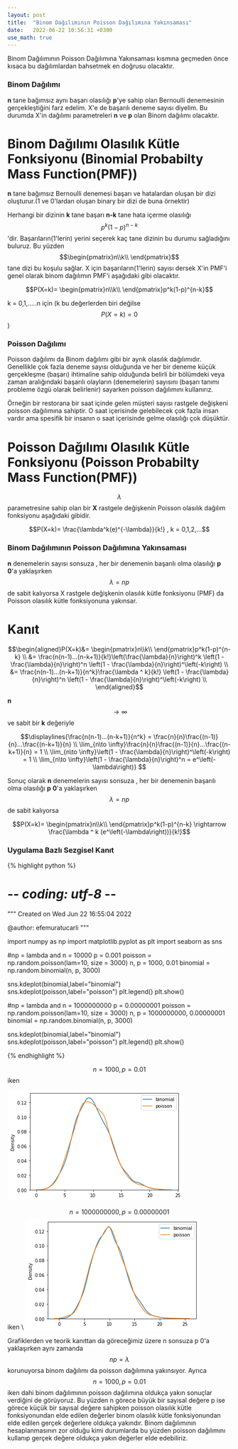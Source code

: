 ```yaml
---
layout: post
title:  "Binom Dağılımının Poisson Dağılımına Yakınsaması"
date:   2022-06-22 10:56:31 +0300
use_math: true
---
```


Binom Dağılımının Poisson Dağılımına Yakınsaması kısmına geçmeden önce kısaca bu dağılımlardan bahsetmek en doğrusu olacaktır.

### Binom Dağılımı

**n** tane bağımsız aynı başarı olasılığı **p**'ye sahip olan Bernoulli denemesinin gerçekleştiğini farz edelim. X'e de başarılı deneme sayısı diyelim.
Bu durumda X'in dağılımı parametreleri **n** ve **p** olan Binom dağılımı olacaktır.

# Binom Dağılımı Olasılık Kütle Fonksiyonu (Binomial Probabilty Mass Function(PMF))

**n** tane bağımsız Bernoulli denemesi başarı ve hatalardan oluşan bir dizi oluşturur.(1 ve 0'lardan oluşan binary bir dizi de buna örnektir)

Herhangi bir dizinin **k** tane başarı **n-k** tane hata içerme olasılığı $$p^k(1-p)^{n-k}$$ 'dir.
Başarıların(1'lerin) yerini seçerek kaç tane dizinin bu durumu sağladığını buluruz. Bu yüzden $$\begin{pmatrix}n\\k\\ \end{pmatrix}$$ tane dizi bu koşulu 
sağlar. X için başarıların(1'lerin) sayısı dersek X'in PMF'i genel olarak binom dağılımın PMF'i aşağıdaki gibi olacaktır.

$$P(X=k)= \begin{pmatrix}n\\k\\ \end{pmatrix}p^k(1-p)^{n-k}$$

k = 0,1,.....n için (k bu değerlerden biri değilse $$P(X=k)=0$$)

### Poisson Dağılımı

Poisson dağılımı da Binom dağılımı gibi bir ayrık olasılık dağılımıdır. Genellikle çok fazla deneme sayısı olduğunda ve her bir deneme küçük gerçekleşme
(başarı) ihtimaline sahip olduğunda belirli bir bölümdeki veya zaman aralığındaki başarılı olayların (denemelerin) sayısını (başarı tanımı probleme özgü olarak belirlenir) sayarken poisson dağılımını kullanırız.

Örneğin bir restorana bir saat içinde gelen müşteri sayısı rastgele değişkeni poisson dağılımına sahiptir. O saat içerisinde gelebilecek çok fazla insan vardır ama spesifik bir insanın o saat içerisinde gelme olasılığı çok düşüktür.

# Poisson Dağılımı Olasılık Kütle Fonksiyonu (Poisson Probabilty Mass Function(PMF))

$$\lambda$$ parametresine sahip olan bir **X** rastgele değişkenin Poisson olasılık dağılım fonksiyonu aşağıdaki gibidir.

$$P(X=k)=  \frac{\lambda^k(e)^{-\lambda}}{k!} ,  k = 0,1,2,...$$

### Binom Dağılımının Poisson Dağılımına Yakınsaması

**n** denemelerin sayısı sonsuza ,  her bir denemenin başarılı olma olasılığı **p** **0**'a yaklaşırken $$\lambda = np$$ de sabit kalıyorsa X rastgele değişkenin
olasılık kütle fonksiyonu (PMF) da Poisson olasılık kütle fonksiyonuna yakınsar.

# Kanıt

$$\begin{aligned}P(X=k)&= \begin{pmatrix}n\\k\\ \end{pmatrix}p^k(1-p)^{n-k} \\
&= \frac{n(n-1)...(n-k+1)}{k!}\left(\frac{\lambda}{n}\right)^k \left(1 - \frac{\lambda}{n}\right)^n \left(1 - \frac{\lambda}{n}\right)^\left(-k\right) \\
&= \frac{n(n-1)...(n-k+1)}{n^k}\frac{\lambda ^ k}{k!} \left(1 - \frac{\lambda}{n}\right)^n \left(1 - \frac{\lambda}{n}\right)^\left(-k\right) \\
\end{aligned}$$

**n** $$\rightarrow \infty$$ ve sabit bir **k** değeriyle

$$\displaylines{\frac{n(n-1)...(n-k+1)}{n^k} = \frac{n}{n}\frac{(n-1)}{n}...\frac{(n-k+1)}{n} \\
\lim_{n\to \infty}\frac{n}{n}\frac{(n-1)}{n}...\frac{(n-k+1)}{n} = 1 \\
\lim_{n\to \infty}\left(1 - \frac{\lambda}{n}\right)^\left(-k\right) = 1 \\
\lim_{n\to \infty}\left(1 - \frac{\lambda}{n}\right)^n = e^\left(-\lambda\right)}
$$

Sonuç olarak **n** denemelerin sayısı sonsuza ,  her bir denemenin başarılı olma olasılığı **p** **0**'a yaklaşırken $$\lambda = np$$ de sabit kalıyorsa

$$P(X=k)= \begin{pmatrix}n\\k\\ \end{pmatrix}p^k(1-p)^{n-k} \rightarrow \frac{\lambda ^ k (e^\left(-\lambda\right))}{k!}$$

### Uygulama Bazlı Sezgisel Kanıt

{% highlight python %}
# -*- coding: utf-8 -*-
"""
Created on Wed Jun 22 16:55:04 2022

@author: efemuratucarli
"""

import numpy as np
import matplotlib.pyplot as plt
import seaborn as sns

#np = lambda and n = 10000 p = 0.001
poisson = np.random.poisson(lam=10, size = 3000)
n, p = 1000, 0.01
binomial = np.random.binomial(n, p, 3000)

sns.kdeplot(binomial,label="binomial")
sns.kdeplot(poisson,label="poisson")
plt.legend()
plt.show()

#np = lambda and n = 1000000000 p = 0.00000001
poisson = np.random.poisson(lam=10, size = 3000)
n, p = 1000000000, 0.00000001
binomial = np.random.binomial(n, p, 3000)

sns.kdeplot(binomial,label="binomial")
sns.kdeplot(poisson,label="poisson")
plt.legend()
plt.show()

{% endhighlight %}

$$n = 1000 , p = 0.01$$ iken

![Comparison of binomial and poisson distribution](/images/first_comparison.png)

$$n = 1000000000 , p = 0.00000001$$ iken \\
![Comparison of binomial and poisson distribution](/images/second_comparison.png)

Grafiklerden ve teorik kanıttan da göreceğimiz üzere n sonsuza p 0'a yaklaşırken aynı zamanda $$np = \lambda$$ korunuyorsa
binom dağılımı da poisson dağılımına yakınsıyor. Ayrıca $$ n = 1000 , p = 0.01$$ iken dahi binom dağılımının poisson dağılımına
oldukça yakın sonuçlar verdiğini de görüyoruz. Bu yüzden n görece büyük bir sayısal değere p ise görece küçük
bir sayısal değere sahipken poisson olasılık kütle fonksiyonundan elde edilen değerler binom olasılık kütle fonksiyonundan elde edilen
gerçek değerlere oldukça yakındır. Binom dağılımının hesaplanmasının zor olduğu kimi durumlarda bu yüzden poisson dağılımını kullanıp gerçek değere oldukça yakın değerler elde edebiliriz.